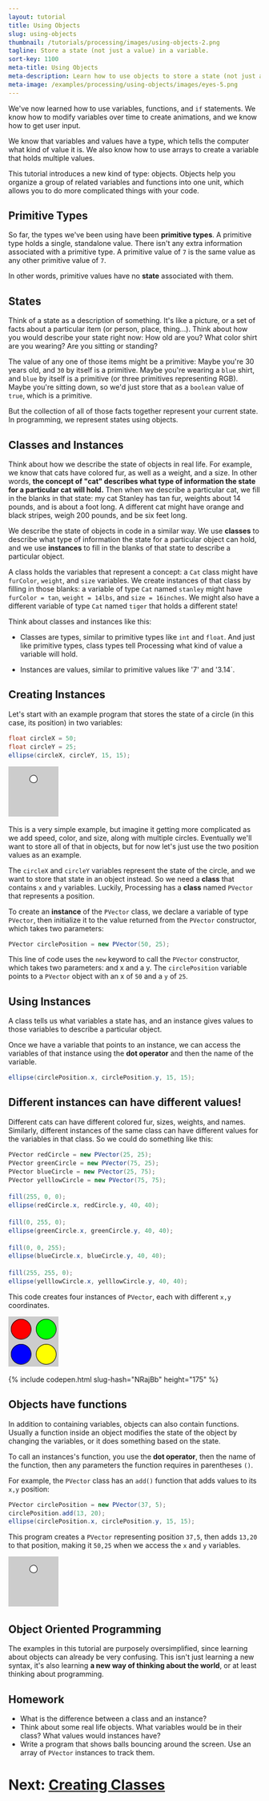 ```yaml
---
layout: tutorial
title: Using Objects
slug: using-objects
thumbnail: /tutorials/processing/images/using-objects-2.png
tagline: Store a state (not just a value) in a variable.
sort-key: 1100
meta-title: Using Objects
meta-description: Learn how to use objects to store a state (not just a value) in Processing.
meta-image: /examples/processing/using-objects/images/eyes-5.png
---
```


We've now learned how to use variables, functions, and `if` statements. We know how to modify variables over time to create animations, and we know how to get user input.

We know that variables and values have a type, which tells the computer what kind of value it is. We also know how to use arrays to create a variable that holds multiple values.

This tutorial introduces a new kind of type: objects. Objects help you organize a group of related variables and functions into one unit, which allows you to do more complicated things with your code.

## Primitive Types

So far, the types we've been using have been **primitive types**. A primitive type holds a single, standalone value. There isn't any extra information associated with a primitive type. A primitive value of `7` is the same value as any other primitive value of `7`.

In other words, primitive values have no **state** associated with them.

## States

Think of a state as a description of something. It's like a picture, or a set of facts about a particular item (or person, place, thing...). Think about how you would describe your state right now: How old are you? What color shirt are you wearing? Are you sitting or standing?

The value of any one of those items might be a primitive: Maybe you're 30 years old, and `30` by itself is a primitive. Maybe you're wearing a `blue` shirt, and `blue` by itself is a primitive (or three primitives representing RGB). Maybe you're sitting down, so we'd just store that as a `boolean` value of `true`, which is a primitive.

But the collection of all of those facts together represent your current state. In programming, we represent states using objects.

## Classes and Instances

Think about how we describe the state of objects in real life. For example, we know that cats have colored fur, as well as a weight, and a size. In other words, **the concept of "cat" describes what type of information the state for a particular cat will hold.** Then when we describe a particular cat, we fill in the blanks in that state: my cat Stanley has tan fur, weights about 14 pounds, and is about a foot long. A different cat might have orange and black stripes, weigh 200 pounds, and be six feet long.

We describe the state of objects in code in a similar way. We use **classes** to describe what type of information the state for a particular object can hold, and we use **instances** to fill in the blanks of that state to describe a particular object.

A class holds the variables that represent a concept: a `Cat` class might have `furColor`, `weight`, and `size` variables. We create instances of that class by filling in those blanks: a variable of type `Cat` named `stanley` might have `furColor = tan`, `weight = 14lbs`, and `size = 16inches`. We might also have a different variable of type `Cat` named `tiger` that holds a different state!

Think about classes and instances like this:

- Classes are types, similar to primitive types like `int` and `float`. And just like primitive types, class types tell Processing what kind of value a variable will hold. 

- Instances are values, similar to primitive values like '7' and '3.14`.

## Creating Instances

Let's start with an example program that stores the state of a circle (in this case, its position) in two variables:

```java
float circleX = 50;
float circleY = 25;
ellipse(circleX, circleY, 15, 15);
```

![circle](/tutorials/processing/images/using-objects-1.png)

This is a very simple example, but imagine it getting more complicated as we add speed, color, and size, along with multiple circles. Eventually we'll want to store all of that in objects, but for now let's just use the two position values as an example.

The `circleX` and `circleY` variables represent the state of the circle, and we want to store that state in an object instead. So we need a **class** that contains `x` and `y` variables. Luckily, Processing has a **class** named `PVector` that represents a position.

To create an **instance** of the `PVector` class, we declare a variable of type `PVector`, then initialize it to the value returned from the `PVector` constructor, which takes two parameters:

```java
PVector circlePosition = new PVector(50, 25);
```

This line of code uses the `new` keyword to call the `PVector` constructor, which takes two parameters: and x and a y. The `circlePosition` variable points to a `PVector` object with an x of `50` and a `y` of `25`.

## Using Instances

A class tells us what variables a state has, and an instance gives values to those variables to describe a particular object.

Once we have a variable that points to an instance, we can access the variables of that instance using the **dot operator** and then the name of the variable.

```java
ellipse(circlePosition.x, circlePosition.y, 15, 15);
```

## Different instances can have different values!

Different cats can have different colored fur, sizes, weights, and names. Similarly, different instances of the same class can have different values for the variables in that class. So we could do something like this:

```java
PVector redCircle = new PVector(25, 25);
PVector greenCircle = new PVector(75, 25);
PVector blueCircle = new PVector(25, 75);
PVector yelllowCircle = new PVector(75, 75);

fill(255, 0, 0);
ellipse(redCircle.x, redCircle.y, 40, 40);

fill(0, 255, 0);
ellipse(greenCircle.x, greenCircle.y, 40, 40);

fill(0, 0, 255);
ellipse(blueCircle.x, blueCircle.y, 40, 40);

fill(255, 255, 0);
ellipse(yelllowCircle.x, yelllowCircle.y, 40, 40);
```

This code creates four instances of `PVector`, each with different `x,y` coordinates.

![four circles](/tutorials/processing/images/using-objects-2.png)

{% include codepen.html slug-hash="NRajBb" height="175" %}

## Objects have functions

In addition to containing variables, objects can also contain functions. Usually a function inside an object modifies the state of the object by changing the variables, or it does something based on the state.

To call an instances's function, you use the **dot operator**, then the name of the function, then any parameters the function requires in parentheses `()`.

For example, the `PVector` class has an `add()` function that adds values to its `x,y` position:

```java
PVector circlePosition = new PVector(37, 5);
circlePosition.add(13, 20);
ellipse(circlePosition.x, circlePosition.y, 15, 15);
```

This program creates a `PVector` representing position `37,5`, then adds `13,20` to that position, making it `50,25` when we access the `x` and `y` variables.

![circle](/tutorials/processing/images/using-objects-3.png)

## Object Oriented Programming

The examples in this tutorial are purposely oversimplified, since learning about objects can already be very confusing. This isn't just learning a new syntax, it's also learning **a new way of thinking about the world**, or at least thinking about programming.

## Homework

- What is the difference between a class and an instance?
- Think about some real life objects. What variables would be in their class? What values would instances have?
- Write a program that shows balls bouncing around the screen. Use an array of `PVector` instances to track them.

# Next: [Creating Classes](/tutorials/processing/creating-classes)
